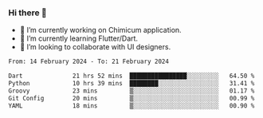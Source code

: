 ### Hi there 👋

<!--
**devcat37/devcat37** is a ✨ _special_ ✨ repository because its `README.md` (this file) appears on your GitHub profile.-->


- 🔭 I’m currently working on Chimicum application.
- 🌱 I’m currently learning Flutter/Dart.
- 👯 I’m looking to collaborate with UI designers.
<!-- - 🤔 I’m looking for help with ... -->

<!--START_SECTION:waka-->

```txt
From: 14 February 2024 - To: 21 February 2024

Dart              21 hrs 52 mins  ████████████████░░░░░░░░░   64.50 %
Python            10 hrs 39 mins  ████████░░░░░░░░░░░░░░░░░   31.41 %
Groovy            23 mins         ▒░░░░░░░░░░░░░░░░░░░░░░░░   01.17 %
Git Config        20 mins         ▒░░░░░░░░░░░░░░░░░░░░░░░░   00.99 %
YAML              18 mins         ▒░░░░░░░░░░░░░░░░░░░░░░░░   00.90 %
```

<!--END_SECTION:waka-->
